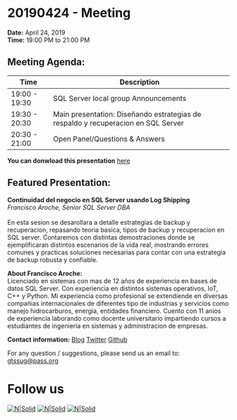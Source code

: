# 20190424 - Meeting

**Date:** April 24, 2019\
**Time:** 19:00 PM to 21:00 PM 

## Meeting Agenda:
Time | Description
--- | ---
19:00 - 19:30 | SQL Server local group Announcements
19:30 - 20:30 | Main presentation: Diseñando estrategias de respaldo y recuperacion en SQL Server
20:30 - 21:00 | Open Panel/Questions & Answers

**You can donwload this presentation** [here]

## Featured Presentation:
**Continuidad del negocio en SQL Server usando Log Shipping**\
_Francisco Aroche, Senior SQL Server DBA_\
\
En esta sesion se desarollara a detalle estrategias de backup y recuperacion, repasando teoria basica, tipos de backup y recuperacion en SQL server.
Contaremos con distintas demostraciones donde se ejemplificaran distintos escenarios de la vida real, mostrando errores comunes y practicas soluciones necesarias para contar con una estrategia de backup robusta y confiable.

**About Francisco Aroche:**\
Licenciado en sistemas con mas de 12 años de experiencia en bases de datos SQL Server.
Con experiencia en distintos sistemas operativos, IoT, C++ y Python. Mi experiencia como profesional se extendiende en diversas compañias internacionales de diferentes tipo de industrias y servicios como manejo hidrocarburos, energia, entidades financiero. Cuento con 11 anios de experiencia laborando como docente universitario impartiendo cursos a estudiantes de ingenieria en sistemas y administracion de empresas.


**Contact information:**
[Blog]
[Twitter]
[Github]

For any question / suggestions, please send us an email to:
gtssug@pass.org

# Follow us
[![N|Solid](http://dbamastery.com/wp-content/uploads/2018/08/if_browser_1055104.png)](http://gtssug.pass.org/) [![N|Solid](http://dbamastery.com/wp-content/uploads/2018/08/if_twitter_circle_color_107170.png)](https://twitter.com/gtssug) [![N|Solid](http://dbamastery.com/wp-content/uploads/2018/08/if_github_circle_black_107161.png)](https://github.com/GTSSUG)

[Blog]: <http://www.sqlguatemala.com/>
[Twitter]: <https://twitter.com/EduardoDBA>
[Github]: <https://github.com/Epivaral>
[here]: <https://git.io/fjs5I>
